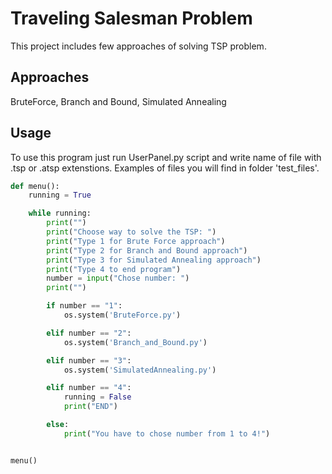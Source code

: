 
# Traveling Salesman Problem

This project includes few approaches of solving TSP problem.


## Approaches
BruteForce,
Branch and Bound, Simulated Annealing

## Usage

To use this program just run UserPanel.py script and write name of file with .tsp or .atsp  extenstions. Examples of files you will find in folder 'test_files'.

```python
def menu():
    running = True

    while running:
        print("")
        print("Choose way to solve the TSP: ")
        print("Type 1 for Brute Force approach")
        print("Type 2 for Branch and Bound approach")
        print("Type 3 for Simulated Annealing approach")
        print("Type 4 to end program")
        number = input("Chose number: ")
        print("")

        if number == "1":
            os.system('BruteForce.py')

        elif number == "2":
            os.system('Branch_and_Bound.py')

        elif number == "3":
            os.system('SimulatedAnnealing.py')

        elif number == "4":
            running = False
            print("END")

        else:
            print("You have to chose number from 1 to 4!")


menu()
```

